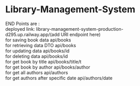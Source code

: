 # Library-Management-System

END Points are :<br>
deployed link: library-management-system-production-d295.up.railway.app/(add URI endpoint here) 
<br>
for saving book data api/books<br>
for retrieving data DTO api/books<br>
for updating data api/books/id<br>
for deleting data api/books/id<br>
for get book by title api/books/title/t<br>
for get book by author api/books/author<br>
for get all authors api/authors<br>
for get authors after specific date api/authors/date<br>
